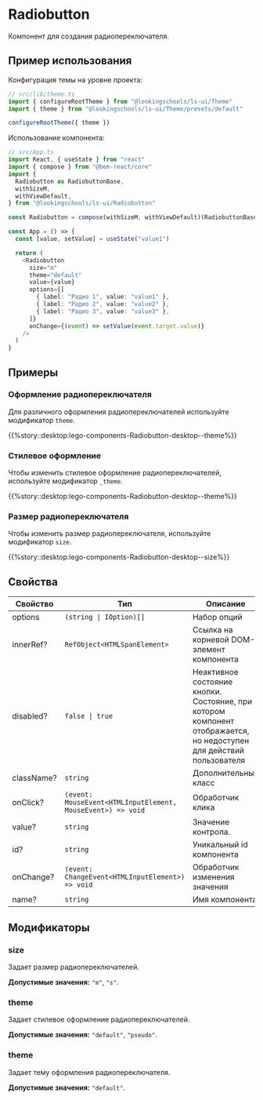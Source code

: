 # Radiobutton

<!-- description:start -->

Компонент для создания радиопереключателя.

<!-- description:end -->

## Пример использования

Конфигурация темы на уровне проекта:

```ts
// src/lib/theme.ts
import { configureRootTheme } from "@lookingschools/ls-ui/Theme"
import { theme } from "@lookingschools/ls-ui/Theme/presets/default"

configureRootTheme({ theme })
```

Использование компонента:

```ts
// src/App.ts
import React, { useState } from "react"
import { compose } from "@bem-react/core"
import {
  Radiobutton as RadiobuttonBase,
  withSizeM,
  withViewDefault,
} from "@lookingschools/ls-ui/Radiobutton"

const Radiobutton = compose(withSizeM, withViewDefault)(RadiobuttonBase)

const App = () => {
  const [value, setValue] = useState("value1")

  return (
    <Radiobutton
      size="m"
      theme="default"
      value={value}
      options={[
        { label: "Радио 1", value: "value1" },
        { label: "Радио 2", value: "value2" },
        { label: "Радио 3", value: "value3" },
      ]}
      onChange={(event) => setValue(event.target.value)}
    />
  )
}
```

## Примеры

### Оформление радиопереключателя

Для различного оформления радиопереключателей используйте модификатор `theme`.

{{%story::desktop:lego-components-Radiobutton-desktop--theme%}}

### Стилевое оформление

Чтобы изменить стилевое оформление радиопереключателей, используйте модификатор `_theme`.

{{%story::desktop:lego-components-Radiobutton-desktop--theme%}}

### Размер радиопереключателя

Чтобы изменить размер радиопереключателя, используйте модификатор `size`.

{{%story::desktop:lego-components-Radiobutton-desktop--size%}}

## Свойства

<!-- props:start -->

| Свойство   | Тип                                                         | Описание                                                                                                            |
| ---------- | ----------------------------------------------------------- | ------------------------------------------------------------------------------------------------------------------- |
| options    | `(string \| IOption)[]`                                     | Набор опций                                                                                                         |
| innerRef?  | `RefObject<HTMLSpanElement>`                                | Ссылка на корневой DOM-элемент компонента                                                                           |
| disabled?  | `false \| true`                                             | Неактивное состояние кнопки. Состояние, при котором компонент отображается, но недоступен для действий пользователя |
| className? | `string`                                                    | Дополнительный класс                                                                                                |
| onClick?   | `(event: MouseEvent<HTMLInputElement, MouseEvent>) => void` | Обработчик клика                                                                                                    |
| value?     | `string`                                                    | Значение контрола.                                                                                                  |
| id?        | `string`                                                    | Уникальный id компонента                                                                                            |
| onChange?  | `(event: ChangeEvent<HTMLInputElement>) => void`            | Обработчик изменения значения                                                                                       |
| name?      | `string`                                                    | Имя компонента                                                                                                      |

<!-- props:end -->

## Модификаторы

<!-- modifiers:start -->

### size

Задает размер радиопереключателей.

**Допустимые значения:** `"m"`, `"s"`.

### theme

Задает стилевое оформление радиопереключателей.

**Допустимые значения:** `"default"`, `"pseudo"`.

### theme

Задает тему оформления радиопереключателя.

**Допустимые значения:** `"default"`.

<!-- modifiers:end -->
